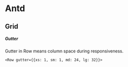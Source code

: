 # Antd

## Grid

##### Gutter
Gutter in Row means column space during responsiveness.
```
<Row gutter={{xs: 1, sm: 1, md: 24, lg: 32}}>
```
